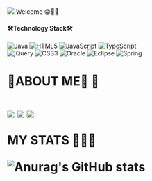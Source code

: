
<!---
- 👋 Hi, I’m @kimsr9210
- 👀 I’m interested in ...
- 🌱 I’m currently learning ...
- 💞️ I’m looking to collaborate on ...
- 
- 📫 How to reach me ...

kimsr9210/kimsr9210 is a ✨ special ✨ repository because its `README.md` (this file) appears on your GitHub profile.
You can click the Preview link to take a look at your changes.
--->

<img src="https://capsule-render.vercel.app/api?type=shark&color=auto&height=300&section=header&text=soryeon%20kim&fontSize=90" />
Welcome 😁👋🏻


<h4>🛠Technology Stack🛠</h4>


![Java](https://img.shields.io/badge/java-%23ED8B00.svg?style=for-the-badge&logo=java&logoColor=white)
![HTML5](https://img.shields.io/badge/html5-%23E34F26.svg?style=for-the-badge&logo=html5&logoColor=white)
![JavaScript](https://img.shields.io/badge/javascript-%23323330.svg?style=for-the-badge&logo=javascript&logoColor=%23F7DF1E)
![TypeScript](https://img.shields.io/badge/typescript-%23007ACC.svg?style=for-the-badge&logo=typescript&logoColor=white)<br/>
![jQuery](https://img.shields.io/badge/jquery-%230769AD.svg?style=for-the-badge&logo=jquery&logoColor=white)
![CSS3](https://img.shields.io/badge/css3-%231572B6.svg?style=for-the-badge&logo=css3&logoColor=white)
![Oracle](https://img.shields.io/badge/Oracle-F80000?style=for-the-badge&logo=oracle&logoColor=white)
![Eclipse](https://img.shields.io/badge/Eclipse-FE7A16.svg?style=for-the-badge&logo=Eclipse&logoColor=white)
![Spring](https://img.shields.io/badge/spring-%236DB33F.svg?style=for-the-badge&logo=spring&logoColor=white)


<h1>🍒ABOUT ME👀 🍒<h1/>

<!--
<a href="[연결할 링크]" target="_blank"><img src="https://img.shields.io/badge/[쓰고 싶은 텍스트]-[컬러 코드]?style=flat-square&logo=[브랜드 이름]&logoColor=white"/></a>
--> 
 
<a href="https://velog.io/@colorful-stars" target="_blank"><img src="https://img.shields.io/badge/Naver-brightgreen?style=flat-square&logo=Naver&logoColor=white"/></a>
<a href="https://velog.io/@colorful-stars" target="_blank"><img src="https://img.shields.io/badge/Instergram-ff69b4?style=flat-square&logo=Instagram&logoColor=white"/></a>
 <a href="https://www.instagram.com/10_21k" target="_blank"><img src="https://img.shields.io/badge/Mail-brightgreen?style=flat-square&logo=Gmail&logoColor=white"/></a>
 
 MY STATS 👨🏻‍💻
 
 
![Anurag's GitHub stats](https://github-readme-stats.vercel.app/api?username=kimsr9210&show_icons=true&theme=graywhite)

